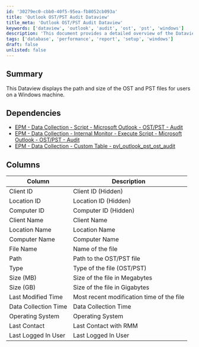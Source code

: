 ```yaml
---
id: '30279ec0-cbb0-40f5-95ea-fb8052cb093a'
title: 'Outlook OST/PST Audit Dataview'
title_meta: 'Outlook OST/PST Audit Dataview'
keywords: ['dataview', 'outlook', 'audit', 'ost', 'pst', 'windows']
description: 'This document provides a detailed overview of the Dataview that displays the path and size of OST and PST files for users on a Windows machine. It includes dependencies, column descriptions, and data collection details essential for monitoring Outlook files.'
tags: ['database', 'performance', 'report', 'setup', 'windows']
draft: false
unlisted: false
---
```


## Summary

This Dataview displays the path and size of the OST and PST files for users on a Windows machine.

## Dependencies

- [EPM - Data Collection - Script - Microsoft Outlook - OST/PST - Audit](<../scripts/Microsoft Outlook - OSTPST - Audit.md>)
- [EPM - Data Collection - Internal Monitor - Execute Script - Microsoft Outlook - OST/PST - Audit](<../monitors/Execute Script - Microsoft Outlook - OSTPST - Audit.md>)
- [EPM - Data Collection - Custom Table - pvl_outlook_pst_ost_audit](<../tables/pvl_outlook_pst_ost_audit.md>)

## Columns

| Column                     | Description                                                  |
|---------------------------|--------------------------------------------------------------|
| Client ID                 | Client ID (Hidden)                                          |
| Location ID               | Location ID (Hidden)                                        |
| Computer ID               | Computer ID (Hidden)                                        |
| Client Name               | Client Name                                                |
| Location Name             | Location Name                                              |
| Computer Name             | Computer Name                                              |
| File Name                 | Name of the file                                           |
| Path                      | Path to the OST/PST file                                   |
| Type                      | Type of the file (OST/PST)                                 |
| Size (MB)                | Size of the file in Megabytes                              |
| Size (GB)                | Size of the file in Gigabytes                              |
| Last Modified Time        | Most recent modification time of the file                  |
| Data Collection Time      | Data Collection Time                                        |
| Operating System          | Operating System                                            |
| Last Contact              | Last Contact with RMM                                      |
| Last Logged In User       | Last Logged In User                                        |
